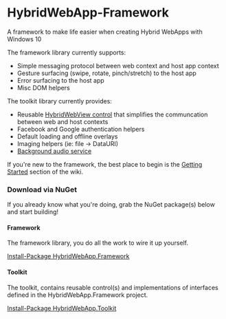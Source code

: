 HybridWebApp-Framework
======================

A framework to make life easier when creating Hybrid WebApps with Windows 10

The framework library currently supports:
* Simple messaging protocol between web context and host app context
* Gesture surfacing (swipe, rotate, pinch/stretch) to the host app 
* Error surfacing to the host app
* Misc DOM helpers

The toolkit library currently provides:
* Reusable [HybridWebView control](https://github.com/craigomatic/HybridWebApp-Framework/wiki/HybridWebView-Control) that simplifies the communcation between web and host contexts
* Facebook and Google authentication helpers
* Default loading and offline overlays
* Imaging helpers (ie: file -> DataURI)
* [Background audio service](https://github.com/craigomatic/HybridWebApp-Framework/wiki/Background-Audio)

If you're new to the framework, the best place to begin is the [Getting Started](https://github.com/craigomatic/HybridWebApp-Framework/wiki#getting-started) section of the wiki. 

### Download via NuGet

If you already know what you're doing, grab the NuGet package(s) below and start building!

#### Framework

The framework library, you do all the work to wire it up yourself.

[Install-Package HybridWebApp.Framework](https://www.nuget.org/packages/HybridWebApp.Framework/)

#### Toolkit

The toolkit, contains reusable control(s) and implementations of interfaces defined in the HybridWebApp.Framework project. 

[Install-Package HybridWebApp.Toolkit](https://www.nuget.org/packages/HybridWebApp.Toolkit/)

